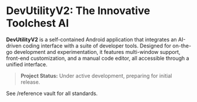 # DevUtilityV2: The Innovative Toolchest AI

**DevUtilityV2** is a self-contained Android application that integrates an AI-driven coding interface with a suite of developer tools. Designed for on-the-go development and experimentation, it features multi-window support, front-end customization, and a manual code editor, all accessible through a unified interface.

> **Project Status:** Under active development, preparing for initial release.

See /reference vault for all standards.
